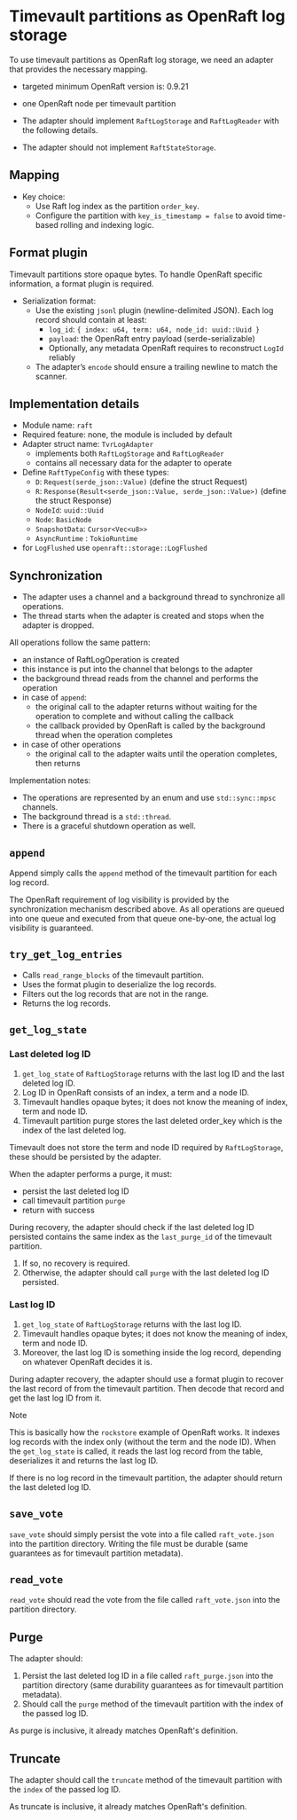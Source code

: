 # Timevault partitions as OpenRaft log storage

To use timevault partitions as OpenRaft log storage, we need an adapter that provides
the necessary mapping.

- targeted minimum OpenRaft version is: 0.9.21
- one OpenRaft node per timevault partition

- The adapter should implement `RaftLogStorage` and `RaftLogReader` with the following details.
- The adapter should not implement `RaftStateStorage`.

## Mapping

- Key choice:
  - Use Raft log index as the partition `order_key`.
  - Configure the partition with `key_is_timestamp = false` to avoid time-based rolling and indexing logic.
  
## Format plugin

Timevault partitions store opaque bytes. To handle OpenRaft specific information,
a format plugin is required.

- Serialization format:
  - Use the existing `jsonl` plugin (newline-delimited JSON). Each log record should contain at least:
    - `log_id`: `{ index: u64, term: u64, node_id: uuid::Uuid }`
    - `payload`: the OpenRaft entry payload (serde-serializable)
    - Optionally, any metadata OpenRaft requires to reconstruct `LogId` reliably
  - The adapter’s `encode` should ensure a trailing newline to match the scanner.

## Implementation details

- Module name: `raft`
- Required feature: none, the module is included by default
- Adapter struct name: `TvrLogAdapter`
  - implements both `RaftLogStorage` and `RaftLogReader`
  - contains all necessary data for the adapter to operate
- Define `RaftTypeConfig` with these types:
  - `D`: `Request(serde_json::Value)` (define the struct Request)
  - `R`: `Response(Result<serde_json::Value, serde_json::Value>)` (define the struct Response)
  - `NodeId`: `uuid::Uuid`
  - `Node`: `BasicNode`
  - `SnapshotData`: `Cursor<Vec<u8>>`
  - `AsyncRuntime` : `TokioRuntime`
- for `LogFlushed` use `openraft::storage::LogFlushed`

## Synchronization

- The adapter uses a channel and a background thread to synchronize all operations.
- The thread starts when the adapter is created and stops when the adapter is dropped.

All operations follow the same pattern:

- an instance of RaftLogOperation is created
- this instance is put into the channel that belongs to the adapter
- the background thread reads from the channel and performs the operation
- in case of `append`:
  - the original call to the adapter returns without waiting for the operation to complete and without calling the callback
  - the callback provided by OpenRaft is called by the background thread when the operation completes
- in case of other operations
  - the original call to the adapter waits until the operation completes, then returns

Implementation notes:

- The operations are represented by an enum and use `std::sync::mpsc` channels.
- The background thread is a `std::thread`.
- There is a graceful shutdown operation as well.

## `append`

Append simply calls the `append` method of the timevault partition for each log record.

The OpenRaft requirement of log visibility is provided by the synchronization mechanism described above.
As all operations are queued into one queue and executed from that queue one-by-one, the actual log
visibility is guaranteed.

## `try_get_log_entries`

- Calls `read_range_blocks` of the timevault partition.
- Uses the format plugin to deserialize the log records.
- Filters out the log records that are not in the range.
- Returns the log records.

## `get_log_state`

### Last deleted log ID

1. `get_log_state` of `RaftLogStorage` returns with the last log ID and the last deleted log ID.
2. Log ID in OpenRaft consists of an index, a term and a node ID.
3. Timevault handles opaque bytes; it does not know the meaning of index, term and node ID.
4. Timevault partition purge stores the last deleted order_key which is the index of the last deleted log.

Timevault does not store the term and node ID required by `RaftLogStorage`, these should be persisted by the adapter.

When the adapter performs a purge, it must:

- persist the last deleted log ID
- call timevault partition `purge`
- return with success

During recovery, the adapter should check if the last deleted log ID persisted contains the same index
as the `last_purge_id` of the timevault partition.

1. If so, no recovery is required.
2. Otherwise, the adapter should call `purge` with the last deleted log ID persisted.

### Last log ID

1. `get_log_state` of `RaftLogStorage` returns with the last log ID.
2. Timevault handles opaque bytes; it does not know the meaning of index, term and node ID.
3. Moreover, the last log ID is something inside the log record, depending on whatever OpenRaft decides it is.

During adapter recovery, the adapter should use a format plugin to recover the last record
of from the timevault partition. Then decode that record and get the last log ID from it.

> [!NOTE]
> This is basically how the `rockstore` example of OpenRaft works. It indexes log records with the index 
> only (without the term and the node ID). When the `get_log_state` is called, it reads the last log record
> from the table, deserializes it and returns the last log ID.

If there is no log record in the timevault partition, the adapter should return the last deleted log ID.

## `save_vote`

`save_vote` should simply persist the vote into a file called `raft_vote.json` into the partition directory.
Writing the file must be durable (same guarantees as for timevault partition metadata).

## `read_vote`

`read_vote` should read the vote from the file called `raft_vote.json` into the partition directory.

## Purge

The adapter should:

1. Persist the last deleted log ID in a file called `raft_purge.json` into the partition directory 
   (same durability guarantees as for timevault partition metadata).
2. Should call the `purge` method of the timevault partition with the index of the passed log ID.

As purge is inclusive, it already matches OpenRaft's definition.

## Truncate

The adapter should call the `truncate` method of the timevault partition with the `index` of the
passed log ID.

As truncate is inclusive, it already matches OpenRaft's definition.